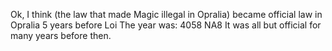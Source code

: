 Ok, I think (the law that made Magic illegal in Opralia) became official law in Opralia 5 years before Loi
The year was: 4058 NA8
It was all but official for many years before then. 
